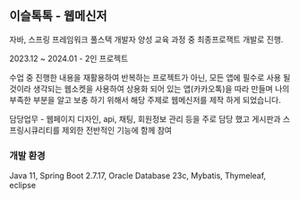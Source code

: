 ## 이슬톡톡 - 웹메신저

자바, 스프링 프레임워크 풀스택 개발자 양성 교육 과정 중 최종프로잭트 개발로 진행.

2023.12 ~ 2024.01 - 2인 프로젝트


수업 중 진행한 내용을 재활용하여 반복하는 프로젝트가 아닌, 모든 앱에 필수로 사용  될 것이라 생각되는 웹소켓을 사용하여 상용화 되어 있는 앱(카카오톡)을 따라 만들며 나의 부족한 부분을 알고 보충 하기 위해서 해당 주제로 웹메신저를 제작 하게 되었습니다.

담당업무 - 웹페이지 디자인, api, 채팅, 회원정보 관리 등을 주로 담당 했고 게시판과 스프링시큐리티를 제외한 전반적인 기능에 함께 참여

### 개발 환경

Java 11, Spring Boot 2.7.17, Oracle Database 23c, Mybatis, Thymeleaf, eclipse
